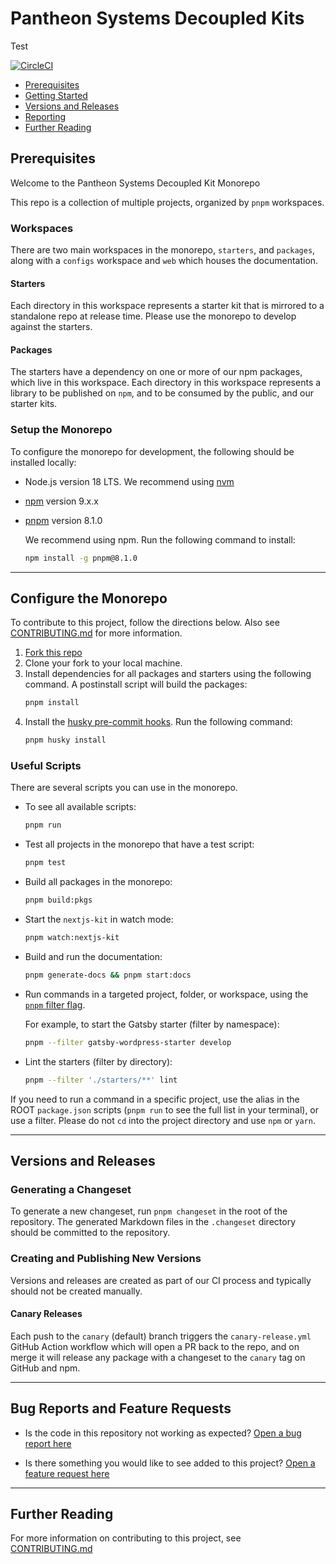 # Pantheon Systems Decoupled Kits

Test

[![CircleCI](https://circleci.com/gh/pantheon-systems/decoupled-kit-js/tree/canary.svg?style=svg)](https://circleci.com/gh/pantheon-systems/decoupled-kit-js/tree/canary)

- [Prerequisites](#prerequisites)
- [Getting Started](#getting-started)
- [Versions and Releases](#versions-and-releases)
- [Reporting](#bug-reports-and-feature-requests)
- [Further Reading](#further-reading)

## Prerequisites

Welcome to the Pantheon Systems Decoupled Kit Monorepo

This repo is a collection of multiple projects, organized by `pnpm` workspaces.

### Workspaces

There are two main workspaces in the monorepo, `starters`, and `packages`, along
with a `configs` workspace and `web` which houses the documentation.

#### Starters

Each directory in this workspace represents a starter kit that is mirrored to a
standalone repo at release time. Please use the monorepo to develop against the
starters.

#### Packages

The starters have a dependency on one or more of our npm packages, which live in
this workspace. Each directory in this workspace represents a library to be
published on `npm`, and to be consumed by the public, and our starter kits.

### Setup the Monorepo

To configure the monorepo for development, the following should be installed
locally:

- Node.js version 18 LTS. We recommend using
  [nvm](https://github.com/nvm-sh/nvm)
- [npm](https://docs.npmjs.com/cli/v8/commands/npm) version 9.x.x
- [pnpm](https://pnpm.io/installation) version 8.1.0

  We recommend using npm. Run the following command to install:

  ```bash
  npm install -g pnpm@8.1.0
  ```

---

## Configure the Monorepo

To contribute to this project, follow the directions below. Also see
[CONTRIBUTING.md](./CONTRIBUTING.md) for more information.

1. [Fork this repo](https://github.com/pantheon-systems/decoupled-kit-js/fork)
1. Clone your fork to your local machine.
1. Install dependencies for all packages and starters using the following
   command. A postinstall script will build the packages:
   ```bash
   pnpm install
   ```
1. Install the
   [husky pre-commit hooks](https://github.com/pantheon-systems/decoupled-kit-js/blob/canary/.husky/pre-commit).
   Run the following command:
   ```bash
   pnpm husky install
   ```

### Useful Scripts

There are several scripts you can use in the monorepo.

- To see all available scripts:
  ```bash
  pnpm run
  ```
- Test all projects in the monorepo that have a test script:
  ```bash
  pnpm test
  ```
- Build all packages in the monorepo:
  ```bash
  pnpm build:pkgs
  ```
- Start the `nextjs-kit` in watch mode:
  ```bash
  pnpm watch:nextjs-kit
  ```
- Build and run the documentation:

  ```bash
  pnpm generate-docs && pnpm start:docs
  ```

- Run commands in a targeted project, folder, or workspace, using the
  [`pnpm` filter flag](https://pnpm.io/filtering).

  For example, to start the Gatsby starter (filter by namespace):

  ```bash
  pnpm --filter gatsby-wordpress-starter develop
  ```

- Lint the starters (filter by directory):

  ```bash
  pnpm --filter './starters/**' lint
  ```

If you need to run a command in a specific project, use the alias in the ROOT
`package.json` scripts (`pnpm run` to see the full list in your terminal), or
use a filter. Please do not `cd` into the project directory and use `npm` or
`yarn`.

---

## Versions and Releases

### Generating a Changeset

To generate a new changeset, run `pnpm changeset` in the root of the repository.
The generated Markdown files in the `.changeset` directory should be committed
to the repository.

### Creating and Publishing New Versions

Versions and releases are created as part of our CI process and typically should
not be created manually.

#### Canary Releases

Each push to the `canary` (default) branch triggers the `canary-release.yml`
GitHub Action workflow which will open a PR back to the repo, and on merge it
will release any package with a changeset to the `canary` tag on GitHub and npm.

---

## Bug Reports and Feature Requests

- Is the code in this repository not working as expected?
  [Open a bug report here](https://github.com/pantheon-systems/decoupled-kit-js/issues/new?template=bug-report-template.yml)

- Is there something you would like to see added to this project?
  [Open a feature request here](https://github.com/pantheon-systems/decoupled-kit-js/issues/new?template=feature-request-template.yml)

---

## Further Reading

For more information on contributing to this project, see
[CONTRIBUTING.md](https://github.com/pantheon-systems/decoupled-kit-js/blob/canary/CONTRIBUTING.md)

